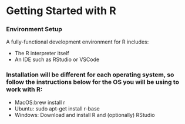 # Getting Started with R

### Environment Setup
A fully-functional development environment for R includes:

* The R interpreter itself
* An IDE  such as RStudio or VSCode

### Installation will be different for each operating system, so follow the instructions below for the OS you will be using to work with R:
* MacOS:brew install r
* Ubuntu: sudo apt-get install r-base
* Windows: Download and install R and (optionally) RStudio
